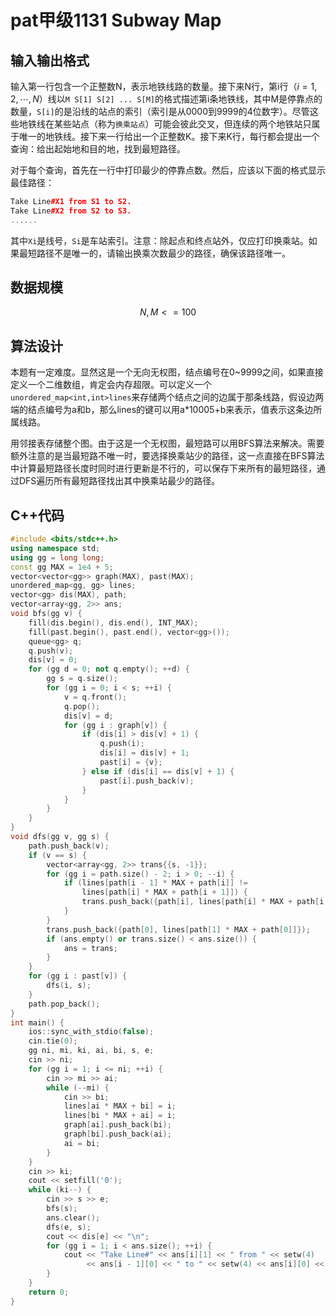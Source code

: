 # pat甲级1131 Subway Map

## 输入输出格式

输入第一行包含一个正整数N，表示地铁线路的数量。接下来N行，第i行（$i=1,2,\cdots,N$）线以`M S[1] S[2] ... S[M]`的格式描述第i条地铁线，其中M是停靠点的数量，`S[i]`的是沿线的站点的索引（索引是从0000到9999的4位数字）。尽管这些地铁线在某些站点（称为`换乘站点`）可能会彼此交叉，但连续的两个地铁站只属于唯一的地铁线。接下来一行给出一个正整数K。接下来K行，每行都会提出一个查询：给出起始地和目的地，找到最短路径。

对于每个查询，首先在一行中打印最少的停靠点数。然后，应该以下面的格式显示最佳路径：
```cpp
Take Line#X1 from S1 to S2.
Take Line#X2 from S2 to S3.
......
```
其中`Xi`是线号，`Si`是车站索引。注意：除起点和终点站外，仅应打印换乘站。如果最短路径不是唯一的，请输出换乘次数最少的路径，确保该路径唯一。

## 数据规模

$$N,M<=100$$

## 算法设计

本题有一定难度。显然这是一个无向无权图，结点编号在0~9999之间，如果直接定义一个二维数组，肯定会内存超限。可以定义一个`unordered_map<int,int>lines`来存储两个结点之间的边属于那条线路，假设边两端的结点编号为a和b，那么lines的键可以用a*10005+b来表示，值表示这条边所属线路。

用邻接表存储整个图。由于这是一个无权图，最短路可以用BFS算法来解决。需要额外注意的是当最短路不唯一时，要选择换乘站少的路径，这一点直接在BFS算法中计算最短路径长度时同时进行更新是不行的，可以保存下来所有的最短路径，通过DFS遍历所有最短路径找出其中换乘站最少的路径。

## C++代码

```cpp
#include <bits/stdc++.h>
using namespace std;
using gg = long long;
const gg MAX = 1e4 + 5;
vector<vector<gg>> graph(MAX), past(MAX);
unordered_map<gg, gg> lines;
vector<gg> dis(MAX), path;
vector<array<gg, 2>> ans;
void bfs(gg v) {
    fill(dis.begin(), dis.end(), INT_MAX);
    fill(past.begin(), past.end(), vector<gg>());
    queue<gg> q;
    q.push(v);
    dis[v] = 0;
    for (gg d = 0; not q.empty(); ++d) {
        gg s = q.size();
        for (gg i = 0; i < s; ++i) {
            v = q.front();
            q.pop();
            dis[v] = d;
            for (gg i : graph[v]) {
                if (dis[i] > dis[v] + 1) {
                    q.push(i);
                    dis[i] = dis[v] + 1;
                    past[i] = {v};
                } else if (dis[i] == dis[v] + 1) {
                    past[i].push_back(v);
                }
            }
        }
    }
}
void dfs(gg v, gg s) {
    path.push_back(v);
    if (v == s) {
        vector<array<gg, 2>> trans{{s, -1}};
        for (gg i = path.size() - 2; i > 0; --i) {
            if (lines[path[i - 1] * MAX + path[i]] !=
                lines[path[i] * MAX + path[i + 1]]) {
                trans.push_back({path[i], lines[path[i] * MAX + path[i + 1]]});
            }
        }
        trans.push_back({path[0], lines[path[1] * MAX + path[0]]});
        if (ans.empty() or trans.size() < ans.size()) {
            ans = trans;
        }
    }
    for (gg i : past[v]) {
        dfs(i, s);
    }
    path.pop_back();
}
int main() {
    ios::sync_with_stdio(false);
    cin.tie(0);
    gg ni, mi, ki, ai, bi, s, e;
    cin >> ni;
    for (gg i = 1; i <= ni; ++i) {
        cin >> mi >> ai;
        while (--mi) {
            cin >> bi;
            lines[ai * MAX + bi] = i;
            lines[bi * MAX + ai] = i;
            graph[ai].push_back(bi);
            graph[bi].push_back(ai);
            ai = bi;
        }
    }
    cin >> ki;
    cout << setfill('0');
    while (ki--) {
        cin >> s >> e;
        bfs(s);
        ans.clear();
        dfs(e, s);
        cout << dis[e] << "\n";
        for (gg i = 1; i < ans.size(); ++i) {
            cout << "Take Line#" << ans[i][1] << " from " << setw(4)
                 << ans[i - 1][0] << " to " << setw(4) << ans[i][0] << ".\n";
        }
    }
    return 0;
}
```